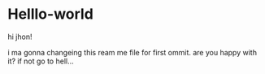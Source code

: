 # Helllo-world


hi jhon!

i ma gonna changeing this ream me file for first ommit.
are you happy with it? if not go to hell...
